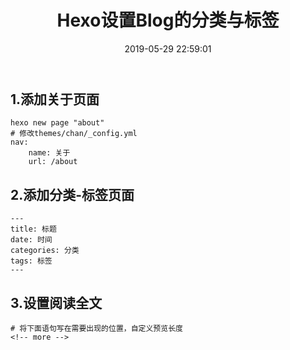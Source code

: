 ﻿---
title: Hexo设置Blog的分类与标签
date: 2019-05-29 22:59:01
categories: 搭建
tags: hexo
---

## 1.添加关于页面
```
hexo new page "about"
# 修改themes/chan/_config.yml
nav:
    name: 关于
    url: /about
```
<!-- more -->
## 2.添加分类-标签页面
```
---
title: 标题
date: 时间
categories: 分类
tags: 标签
---
```

## 3.设置阅读全文
```
# 将下面语句写在需要出现的位置，自定义预览长度
<!-- more -->
```